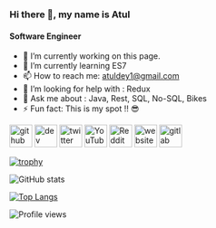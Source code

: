 ### Hi there 👋, my name is Atul
#### Software Engineer 

- 🔭 I’m currently working on this page. 
- 🌱 I’m currently learning ES7 
- 📫 How to reach me: atuldey1@gmail.com
- 🤔 I’m looking for help with : Redux
- 💬 Ask me about : Java, Rest, SQL, No-SQL, Bikes
- ⚡ Fun fact: This is my spot !! 😎


[<img src='https://cdn.jsdelivr.net/npm/simple-icons@3.0.1/icons/github.svg' alt='github' height='40'>](https://github.com/wizatul)  [<img src='https://cdn.jsdelivr.net/npm/simple-icons@3.0.1/icons/dev-dot-to.svg' alt='dev' height='40'>](https://dev.to/wizatul)  [<img src='https://cdn.jsdelivr.net/npm/simple-icons@3.0.1/icons/twitter.svg' alt='twitter' height='40'>](https://twitter.com/atul_dey)  [<img src='https://cdn.jsdelivr.net/npm/simple-icons@3.0.1/icons/youtube.svg' alt='YouTube' height='40'>](https://www.youtube.com/channel/UCNdPC--jxfRBMM7pA-1nKzg?view_as=subscriber)  [<img src='https://cdn.jsdelivr.net/npm/simple-icons@3.0.1/icons/reddit.svg' alt='Reddit' height='40'>](https://www.reddit.com/user/wizatul)  [<img src='https://cdn.jsdelivr.net/npm/simple-icons@3.0.1/icons/icloud.svg' alt='website' height='40'>](https://atul_dey.io)  [<img src='https://cdn.jsdelivr.net/npm/simple-icons@3.0.1/icons/gitlab.svg' alt='gitlab' height='40'>](https://gitlab.com/wizatul) 

[![trophy](https://github-profile-trophy.vercel.app/?username=wizatul)](https://github.com/ryo-ma/github-profile-trophy)

![GitHub stats](https://github-readme-stats.vercel.app/api?username=wizatul&show_icons=true)  

[![Top Langs](https://github-readme-stats.vercel.app/api/top-langs/?username=wizatul)](https://github.com/anuraghazra/github-readme-stats)

![Profile views](https://gpvc.arturio.dev/wizatul)  


<!--
**wizatul/wizatul** is a ✨ _special_ ✨ repository because its `README.md` (this file) appears on your GitHub profile.

Here are some ideas to get you started:

- 🔭 I’m currently working on ...
- 🌱 I’m currently learning ...
- 👯 I’m looking to collaborate on ...
- 🤔 I’m looking for help with ...
- 💬 Ask me about ...
- 📫 How to reach me: ...
- 😄 Pronouns: ...
- ⚡ Fun fact: ...
-->
